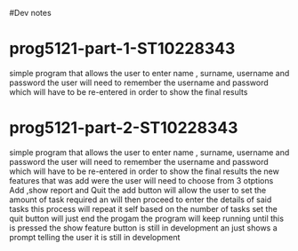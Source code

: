 #Dev notes

# prog5121-part-1-ST10228343


simple program that allows the user to enter name , surname, username and password 
the user will need to remember the username and password which will have to be re-entered in order to show the final results

# prog5121-part-2-ST10228343


simple program that allows the user to enter name , surname, username and password 
the user will need to remember the username and password which will have to be re-entered in order to show the final results
the new features that was add were the user will need to choose from 3 otptions Add ,show report and Quit 
the add button will allow the user to set the amount of task required an will then proceed to enter the details of said tasks this process will 
repeat it self based on the number of tasks set 
the quit button will just end the progam the program will keep running until this is pressed 
the show feature button is still in development an just shows a prompt telling the user it is still in development 
